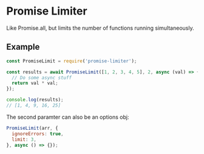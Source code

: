 # Promise Limiter
Like Promise.all, but limits the number of functions running simultaneously.

## Example
```javascript
const PromiseLimit = require('promise-limiter');

const results = await PromiseLimit([1, 2, 3, 4, 5], 2, async (val) => {
  // Do some async stuff
  return val * val;
});

console.log(results);
// [1, 4, 9, 16, 25]
```

The second paramter can also be an options obj:
```javascript
PromiseLimit(arr, {
  ignoreErrors: true,
  limit: 3,
}, async () => {});
```

